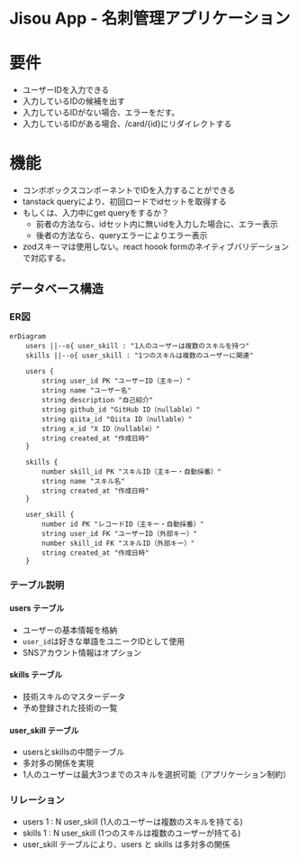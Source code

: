 # Jisou App - 名刺管理アプリケーション

# 要件

- ユーザーIDを入力できる
- 入力しているIDの候補を出す
- 入力しているIDがない場合、エラーをだす。
- 入力しているIDがある場合、/card/{id}にリダイレクトする

# 機能

- コンボボックスコンポーネントでIDを入力することができる
- tanstack queryにより、初回ロードでidセットを取得する
- もしくは、入力中にget queryをするか？
  - 前者の方法なら、idセット内に無いidを入力した場合に、エラー表示
  - 後者の方法なら、queryエラーによりエラー表示
- zodスキーマは使用しない。react hoook formのネイティブバリデーションで対応する。

## データベース構造

### ER図

```mermaid
erDiagram
    users ||--o{ user_skill : "1人のユーザーは複数のスキルを持つ"
    skills ||--o{ user_skill : "1つのスキルは複数のユーザーに関連"

    users {
        string user_id PK "ユーザーID（主キー）"
        string name "ユーザー名"
        string description "自己紹介"
        string github_id "GitHub ID（nullable）"
        string qiita_id "Qiita ID（nullable）"
        string x_id "X ID（nullable）"
        string created_at "作成日時"
    }

    skills {
        number skill_id PK "スキルID（主キー・自動採番）"
        string name "スキル名"
        string created_at "作成日時"
    }

    user_skill {
        number id PK "レコードID（主キー・自動採番）"
        string user_id FK "ユーザーID（外部キー）"
        number skill_id FK "スキルID（外部キー）"
        string created_at "作成日時"
    }
```

### テーブル説明

#### users テーブル
- ユーザーの基本情報を格納
- `user_id`は好きな単語をユニークIDとして使用
- SNSアカウント情報はオプション

#### skills テーブル
- 技術スキルのマスターデータ
- 予め登録された技術の一覧

#### user_skill テーブル
- usersとskillsの中間テーブル
- 多対多の関係を実現
- 1人のユーザーは最大3つまでのスキルを選択可能（アプリケーション制約）

### リレーション
- users 1 : N user_skill (1人のユーザーは複数のスキルを持てる)
- skills 1 : N user_skill (1つのスキルは複数のユーザーが持てる)
- user_skill テーブルにより、users と skills は多対多の関係